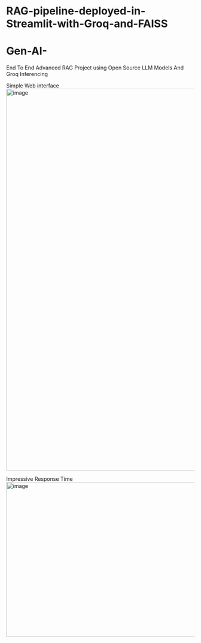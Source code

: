 ﻿# RAG-pipeline-deployed-in-Streamlit-with-Groq-and-FAISS

# Gen-AI-

End To End Advanced RAG Project using Open Source LLM Models And Groq Inferencing  

Simple Web interface 
<img width="1919" height="1020" alt="image" src="https://github.com/user-attachments/assets/395bf728-0f08-49b8-b22d-f1e4fa0265bb" />


Impressive Response Time 
<img width="686" height="414" alt="image" src="https://github.com/user-attachments/assets/14ee64f8-7593-462d-862a-925dccbf7084" />




